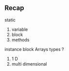 ## Recap 

static 
1. variable 
2. block 
3. methods 

instance block 
Arrays 
types ? 
1. 1 D
2. multi dimensional   